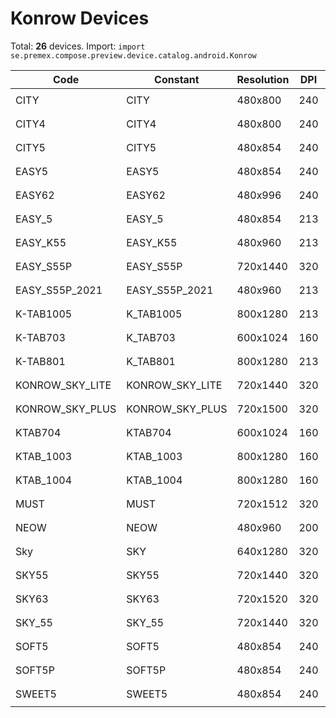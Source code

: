 # Konrow Devices

Total: **26** devices. Import: `import se.premex.compose.preview.device.catalog.android.Konrow`

| Code | Constant | Resolution | DPI | Compose Spec | Preview Usage |
|------|----------|------------|-----|-------------|---------------|
| CITY | CITY | 480x800 | 240 | `spec:width=480px,height=800px,dpi=240` | `@Preview(device = Konrow.CITY)` |
| CITY4 | CITY4 | 480x800 | 240 | `spec:width=480px,height=800px,dpi=240` | `@Preview(device = Konrow.CITY4)` |
| CITY5 | CITY5 | 480x854 | 240 | `spec:width=480px,height=854px,dpi=240` | `@Preview(device = Konrow.CITY5)` |
| EASY5 | EASY5 | 480x854 | 240 | `spec:width=480px,height=854px,dpi=240` | `@Preview(device = Konrow.EASY5)` |
| EASY62 | EASY62 | 480x996 | 240 | `spec:width=480px,height=996px,dpi=240` | `@Preview(device = Konrow.EASY62)` |
| EASY_5 | EASY_5 | 480x854 | 213 | `spec:width=480px,height=854px,dpi=213` | `@Preview(device = Konrow.EASY_5)` |
| EASY_K55 | EASY_K55 | 480x960 | 213 | `spec:width=480px,height=960px,dpi=213` | `@Preview(device = Konrow.EASY_K55)` |
| EASY_S55P | EASY_S55P | 720x1440 | 320 | `spec:width=720px,height=1440px,dpi=320` | `@Preview(device = Konrow.EASY_S55P)` |
| EASY_S55P_2021 | EASY_S55P_2021 | 480x960 | 213 | `spec:width=480px,height=960px,dpi=213` | `@Preview(device = Konrow.EASY_S55P_2021)` |
| K-TAB1005 | K_TAB1005 | 800x1280 | 213 | `spec:width=800px,height=1280px,dpi=213` | `@Preview(device = Konrow.K_TAB1005)` |
| K-TAB703 | K_TAB703 | 600x1024 | 160 | `spec:width=600px,height=1024px,dpi=160` | `@Preview(device = Konrow.K_TAB703)` |
| K-TAB801 | K_TAB801 | 800x1280 | 213 | `spec:width=800px,height=1280px,dpi=213` | `@Preview(device = Konrow.K_TAB801)` |
| KONROW_SKY_LITE | KONROW_SKY_LITE | 720x1440 | 320 | `spec:width=720px,height=1440px,dpi=320` | `@Preview(device = Konrow.KONROW_SKY_LITE)` |
| KONROW_SKY_PLUS | KONROW_SKY_PLUS | 720x1500 | 320 | `spec:width=720px,height=1500px,dpi=320` | `@Preview(device = Konrow.KONROW_SKY_PLUS)` |
| KTAB704 | KTAB704 | 600x1024 | 160 | `spec:width=600px,height=1024px,dpi=160` | `@Preview(device = Konrow.KTAB704)` |
| KTAB_1003 | KTAB_1003 | 800x1280 | 160 | `spec:width=800px,height=1280px,dpi=160` | `@Preview(device = Konrow.KTAB_1003)` |
| KTAB_1004 | KTAB_1004 | 800x1280 | 160 | `spec:width=800px,height=1280px,dpi=160` | `@Preview(device = Konrow.KTAB_1004)` |
| MUST | MUST | 720x1512 | 320 | `spec:width=720px,height=1512px,dpi=320` | `@Preview(device = Konrow.MUST)` |
| NEOW | NEOW | 480x960 | 200 | `spec:width=480px,height=960px,dpi=200` | `@Preview(device = Konrow.NEOW)` |
| Sky | SKY | 640x1280 | 320 | `spec:width=640px,height=1280px,dpi=320` | `@Preview(device = Konrow.SKY)` |
| SKY55 | SKY55 | 720x1440 | 320 | `spec:width=720px,height=1440px,dpi=320` | `@Preview(device = Konrow.SKY55)` |
| SKY63 | SKY63 | 720x1520 | 320 | `spec:width=720px,height=1520px,dpi=320` | `@Preview(device = Konrow.SKY63)` |
| SKY_55 | SKY_55 | 720x1440 | 320 | `spec:width=720px,height=1440px,dpi=320` | `@Preview(device = Konrow.SKY_55)` |
| SOFT5 | SOFT5 | 480x854 | 240 | `spec:width=480px,height=854px,dpi=240` | `@Preview(device = Konrow.SOFT5)` |
| SOFT5P | SOFT5P | 480x854 | 240 | `spec:width=480px,height=854px,dpi=240` | `@Preview(device = Konrow.SOFT5P)` |
| SWEET5 | SWEET5 | 480x854 | 240 | `spec:width=480px,height=854px,dpi=240` | `@Preview(device = Konrow.SWEET5)` |

<!-- Generated automatically. Do not edit manually. -->
